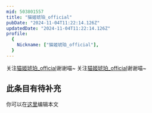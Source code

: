 ```yaml
---
mid: 503801557
title: "猫姬琥珀_official"
pubDate: "2024-11-04T11:22:14.126Z"
updatedDate: "2024-11-04T11:22:14.126Z"
profile:
  {
    Nickname: ["猫姬琥珀_official"],
  }
---
```


关注[猫姬琥珀_official](https://space.bilibili.com/503801557)谢谢喵~ 关注[猫姬琥珀_official](https://space.bilibili.com/503801557)谢谢喵~

## 此条目有待补充
你可以在[这里](https://github.com/Yuhanawa/VTuber.ICU/edit/master/src/content/v/猫姬琥珀_official/index.md)编辑本文
